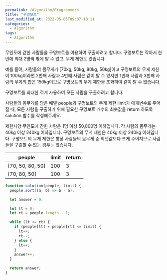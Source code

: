 ```yaml
---
permalink: /Algorithm/Programmers
title: "구명보트"
last_modified_at: 2022-05-05T09:07-10:11
categories:
  - Algorithm
tags:
  - Algorithm
---
```


무인도에 갇힌 사람들을 구명보트를 이용하여 구출하려고 합니다. 구명보트는 작아서 한 번에 최대 2명씩 밖에 탈 수 없고, 무게 제한도 있습니다.

예를 들어, 사람들의 몸무게가 [70kg, 50kg, 80kg, 50kg]이고 구명보트의 무게 제한이 100kg이라면 2번째 사람과 4번째 사람은 같이 탈 수 있지만 1번째 사람과 3번째 사람의 무게의 합은 150kg이므로 구명보트의 무게 제한을 초과하여 같이 탈 수 없습니다.

구명보트를 최대한 적게 사용하여 모든 사람을 구출하려고 합니다.

사람들의 몸무게를 담은 배열 people과 구명보트의 무게 제한 limit가 매개변수로 주어질 때, 모든 사람을 구출하기 위해 필요한 구명보트 개수의 최솟값을 return 하도록 solution 함수를 작성해주세요.

제한사항
무인도에 갇힌 사람은 1명 이상 50,000명 이하입니다.
각 사람의 몸무게는 40kg 이상 240kg 이하입니다.
구명보트의 무게 제한은 40kg 이상 240kg 이하입니다.
구명보트의 무게 제한은 항상 사람들의 몸무게 중 최댓값보다 크게 주어지므로 사람들을 구출할 수 없는 경우는 없습니다.

| people           | limit | return |
| ---------------- | ----- | ------ |
| [70, 50, 80, 50] | 100   | 3      |
| [70, 80, 50]     | 100   | 3      |

```javascript
function solution(people, limit) {
  people.sort((a, b) => b - a);

  let answer = 0;

  let lt = 0;
  let rt = people.length - 1;

  while (lt <= rt) {
    if (people[lt] + people[rt] <= limit) {
      lt++;
      rt--;
    } else {
      lt++;
    }
    answer++;
  }

  return answer;
}
```
